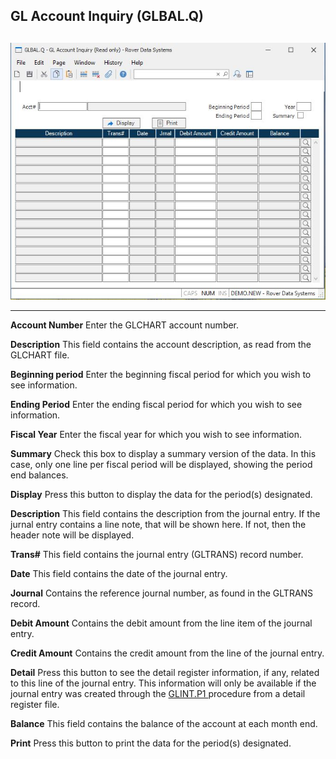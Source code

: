 ##  GL Account Inquiry (GLBAL.Q)

<PageHeader />

##

![](./GLBAL-Q-1.jpg)

** **  
  
**Account Number** Enter the GLCHART account number.  
  
**Description** This field contains the account description, as read from the
GLCHART file.  
  
**Beginning period** Enter the beginning fiscal period for which you wish to
see information.  
  
**Ending Period** Enter the ending fiscal period for which you wish to see
information.  
  
**Fiscal Year** Enter the fiscal year for which you wish to see information.  
  
**Summary** Check this box to display a summary version of the data. In this
case, only one line per fiscal period will be displayed, showing the period
end balances.  
  
**Display** Press this button to display the data for the period(s)
designated.  
  
**Description** This field contains the description from the journal entry. If
the jurnal entry contains a line note, that will be shown here. If not, then
the header note will be displayed.  
  
**Trans#** This field contains the journal entry (GLTRANS) record number.  
  
**Date** This field contains the date of the journal entry.  
  
**Journal** Contains the reference journal number, as found in the GLTRANS
record.  
  
**Debit Amount** Contains the debit amount from the line item of the journal
entry.  
  
**Credit Amount** Contains the credit amount from the line of the journal
entry.  
  
**Detail** Press this button to see the detail register information, if any, related to this line of the journal entry. This information will only be available if the journal entry was created through the [ GLINT.P1 ](../../../GL-PROCESS/GLINT-P1/README.md) procedure from a detail register file.   
  
**Balance** This field contains the balance of the account at each month end.  
  
**Print** Press this button to print the data for the period(s) designated.  
  
  
<badge text= "Version 8.10.57" vertical="middle" />

<PageFooter />